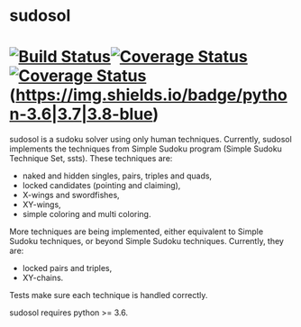 # sudosol

# [![Build Status](https://travis-ci.org/GillesArcas/sudosol.svg?branch=master)](https://travis-ci.org/GillesArcas/sudosol)[![Coverage Status](https://coveralls.io/repos/github/GillesArcas/sudosol/badge.png?branch=master)](https://coveralls.io/github/GillesArcas/sudosol?branch=master)[![Coverage Status](https://coveralls.io/repos/github/GillesArcas/sudosol/badge.svg?branch=master)](https://coveralls.io/github/GillesArcas/sudosol?branch=master)(https://img.shields.io/badge/python-3.6|3.7|3.8-blue)

sudosol is a sudoku solver using only human techniques. Currently, sudosol implements the techniques from Simple Sudoku program (Simple Sudoku Technique Set, ssts). These techniques are:

- naked and hidden singles, pairs, triples and quads,
- locked candidates (pointing and claiming),
- X-wings and swordfishes,
- XY-wings,
- simple coloring and multi coloring.

More techniques are being implemented, either equivalent to Simple Sudoku techniques, or beyond Simple Sudoku techniques. Currently, they are:

- locked pairs and triples,
- XY-chains.

Tests make sure each technique is handled correctly.

sudosol requires python >= 3.6.
